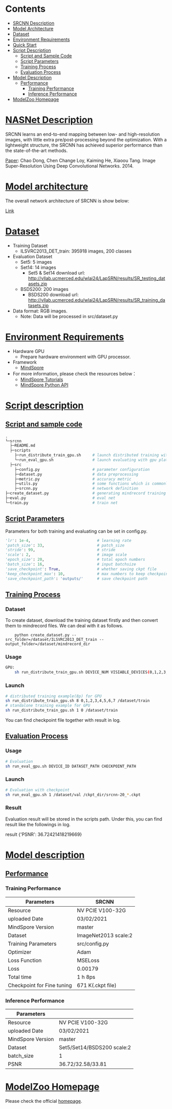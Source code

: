 # Contents

- [SRCNN Description](#srcnn-description)
- [Model Architecture](#model-architecture)
- [Dataset](#dataset)
- [Environment Requirements](#environment-requirements)
- [Quick Start](#quick-start)
- [Script Description](#script-description)
    - [Script and Sample Code](#script-and-sample-code)
    - [Script Parameters](#script-parameters)
    - [Training Process](#training-process)
    - [Evaluation Process](#evaluation-process)
- [Model Description](#model-description)
    - [Performance](#performance)  
        - [Training Performance](#evaluation-performance)
        - [Inference Performance](#evaluation-performance)
- [ModelZoo Homepage](#modelzoo-homepage)

# [NASNet Description](#contents)

SRCNN learns an end-to-end mapping between low- and high-resolution images, with little extra pre/post-processing beyond the optimization. With a lightweight structure, the SRCNN has achieved superior performance than the state-of-the-art methods.

[Paper](https://arxiv.org/pdf/1501.00092.pdf): Chao Dong, Chen Change Loy, Kaiming He, Xiaoou Tang. Image Super-Resolution Using Deep Convolutional Networks. 2014.

# [Model architecture](#contents)

The overall network architecture of SRCNN is show below:

[Link](https://arxiv.org/pdf/1501.00092.pdf)

# [Dataset](#contents)

- Training Dataset
    - ILSVRC2013_DET_train: 395918 images, 200 classes
- Evaluation Dataset
    - Set5: 5 images
    - Set14: 14 images
        - Set5 & Set14 download url: http://vllab.ucmerced.edu/wlai24/LapSRN/results/SR_testing_datasets.zip
    - BSDS200: 200 images
        - BSDS200 download url: http://vllab.ucmerced.edu/wlai24/LapSRN/results/SR_training_datasets.zip
- Data format: RGB images.
    - Note: Data will be processed in src/dataset.py

# [Environment Requirements](#contents)

- Hardware GPU
    - Prepare hardware environment with GPU processor.
- Framework
    - [MindSpore](https://www.mindspore.cn/install/en)
- For more information, please check the resources below：
    - [MindSpore Tutorials](https://www.mindspore.cn/tutorials/en/master/index.html)
    - [MindSpore Python API](https://www.mindspore.cn/docs/api/en/master/index.html)

# [Script description](#contents)

## [Script and sample code](#contents)

```python
.
└─srcnn
  ├─README.md
  ├─scripts
    ├─run_distribute_train_gpu.sh     # launch distributed training with gpu platform
    └─run_eval_gpu.sh                 # launch evaluating with gpu platform
  ├─src
    ├─config.py                       # parameter configuration
    ├─dataset.py                      # data preprocessing
    ├─metric.py                       # accuracy metric
    ├─utils.py                        # some functions which is commonly used
    ├─srcnn.py                        # network definition
├─create_dataset.py                   # generating mindrecord training dataset
├─eval.py                             # eval net
└─train.py                            # train net  

```

## [Script Parameters](#contents)

Parameters for both training and evaluating can be set in config.py.

```python
'lr': 1e-4,                             # learning rate
'patch_size': 33,                       # patch_size
'stride': 99,                           # stride
'scale': 2,                             # image scale
'epoch_size': 20,                       # total epoch numbers
'batch_size': 16,                       # input batchsize
'save_checkpoint': True,                # whether saving ckpt file
'keep_checkpoint_max': 10,              # max numbers to keep checkpoints
'save_checkpoint_path': 'outputs/'      # save checkpoint path
```

## [Training Process](#contents)

### Dataset

To create dataset, download the training dataset firstly and then convert them to mindrecord files. We can deal with it as follows.

```shell
    python create_dataset.py --src_folder=/dataset/ILSVRC2013_DET_train --output_folder=/dataset/mindrecord_dir
```

### Usage

```bash
GPU:
    sh run_distribute_train_gpu.sh DEVICE_NUM VISIABLE_DEVICES(0,1,2,3,4,5,6,7) DATASET_PATH
```

### Launch

```bash
# distributed training example(8p) for GPU
sh run_distribute_train_gpu.sh 8 0,1,2,3,4,5,6,7 /dataset/train
# standalone training example for GPU
sh run_distribute_train_gpu.sh 1 0 /dataset/train
```

You can find checkpoint file together with result in log.

## [Evaluation Process](#contents)

### Usage

```bash
# Evaluation
sh run_eval_gpu.sh DEVICE_ID DATASET_PATH CHECKPOINT_PATH
```

### Launch

```bash
# Evaluation with checkpoint
sh run_eval_gpu.sh 1 /dataset/val /ckpt_dir/srcnn-20_*.ckpt
```

### Result

Evaluation result will be stored in the scripts path. Under this, you can find result like the followings in log.

result  {'PSNR': 36.72421418219669}

# [Model description](#contents)

## [Performance](#contents)

### Training Performance

| Parameters                 | SRCNN                     |
| -------------------------- | ------------------------- |
| Resource                   | NV PCIE V100-32G          |
| uploaded Date              | 03/02/2021                |
| MindSpore Version          | master                    |
| Dataset                    | ImageNet2013 scale:2      |
| Training Parameters        | src/config.py             |
| Optimizer                  | Adam                      |
| Loss Function              | MSELoss                   |
| Loss                       | 0.00179                   |
| Total time                 | 1 h 8ps                   |
| Checkpoint for Fine tuning | 671 K(.ckpt file)         |

### Inference Performance

| Parameters                 |                            |
| -------------------------- | -------------------------- |
| Resource                   | NV PCIE V100-32G           |
| uploaded Date              | 03/02/2021                 |
| MindSpore Version          | master                     |
| Dataset                    | Set5/Set14/BSDS200 scale:2 |
| batch_size                 | 1                          |
| PSNR                       | 36.72/32.58/33.81          |

# [ModelZoo Homepage](#contents)

Please check the official [homepage](https://gitee.com/mindspore/mindspore/tree/master/model_zoo).
